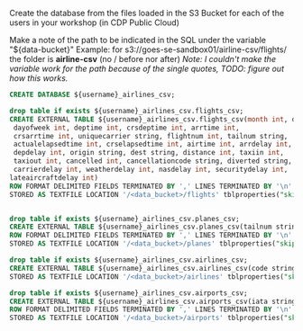 Create the database from the files loaded in the S3 Bucket for each of the users in your workshop (in CDP Public Cloud)


Make a note of the path to be indicated in the SQL under the variable "${data-bucket}"
Example: for s3://goes-se-sandbox01/airline-csv/flights/ the folder is **airline-csv** (no / before nor after)
*Note: I couldn't make the variable work for the path because of the single quotes, TODO: figure out how this works.*



```SQL
CREATE DATABASE ${username}_airlines_csv;

drop table if exists ${username}_airlines_csv.flights_csv;
CREATE EXTERNAL TABLE ${username}_airlines_csv.flights_csv(month int, dayofmonth int, 
 dayofweek int, deptime int, crsdeptime int, arrtime int, 
 crsarrtime int, uniquecarrier string, flightnum int, tailnum string, 
 actualelapsedtime int, crselapsedtime int, airtime int, arrdelay int, 
 depdelay int, origin string, dest string, distance int, taxiin int, 
 taxiout int, cancelled int, cancellationcode string, diverted string, 
 carrierdelay int, weatherdelay int, nasdelay int, securitydelay int, 
lateaircraftdelay int) 
ROW FORMAT DELIMITED FIELDS TERMINATED BY ',' LINES TERMINATED BY '\n' 
STORED AS TEXTFILE LOCATION '/<data_bucket>/flights' tblproperties("skip.header.line.count"="1");


drop table if exists ${username}_airlines_csv.planes_csv;
CREATE EXTERNAL TABLE ${username}_airlines_csv.planes_csv(tailnum string, owner_type string, manufacturer string, issue_date string, model string, status string, aircraft_type string, engine_type string, year int) 
ROW FORMAT DELIMITED FIELDS TERMINATED BY ',' LINES TERMINATED BY '\n' 
STORED AS TEXTFILE LOCATION '/<data_bucket>/planes' tblproperties("skip.header.line.count"="1");

drop table if exists ${username}_airlines_csv.airlines_csv;
CREATE EXTERNAL TABLE ${username}_airlines_csv.airlines_csv(code string, description string) ROW FORMAT DELIMITED FIELDS TERMINATED BY ',' LINES TERMINATED BY '\n' 
STORED AS TEXTFILE LOCATION '/<data_bucket>/airlines' tblproperties("skip.header.line.count"="1");

drop table if exists ${username}_airlines_csv.airports_csv;
CREATE EXTERNAL TABLE ${username}_airlines_csv.airports_csv(iata string, airport string, city string, state DOUBLE, country string, lat DOUBLE, lon DOUBLE) 
ROW FORMAT DELIMITED FIELDS TERMINATED BY ',' LINES TERMINATED BY '\n' 
STORED AS TEXTFILE LOCATION '/<data_bucket>/airports' tblproperties("skip.header.line.count"="1");
```

